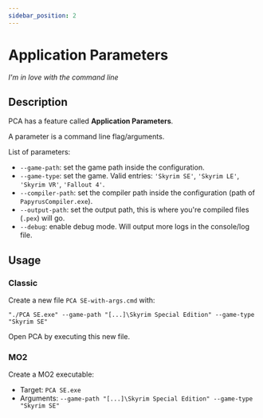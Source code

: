 ```yaml
---
sidebar_position: 2
---
```


# Application Parameters

_I'm in love with the command line_

## Description

PCA has a feature called **Application Parameters**.

A parameter is a command line flag/arguments.

List of parameters:
- `--game-path`: set the game path inside the configuration.
- `--game-type`: set the game.
  Valid entries: `'Skyrim SE'`, `'Skyrim LE'`, `'Skyrim VR'`, `'Fallout 4'`.
- `--compiler-path`: set the compiler path inside the configuration (path of `PapyrusCompiler.exe`).
- `--output-path`: set the output path, this is where you're compiled files (`.pex`) will go.
- `--debug`: enable debug mode. Will output more logs in the console/log file.

## Usage

### Classic

Create a new file `PCA SE-with-args.cmd` with:

```shell
"./PCA SE.exe" --game-path "[...]\Skyrim Special Edition" --game-type "Skyrim SE"
```

Open PCA by executing this new file.

### MO2

Create a MO2 executable:

- Target: `PCA SE.exe`
- Arguments: `--game-path "[...]\Skyrim Special Edition" --game-type "Skyrim SE"`
